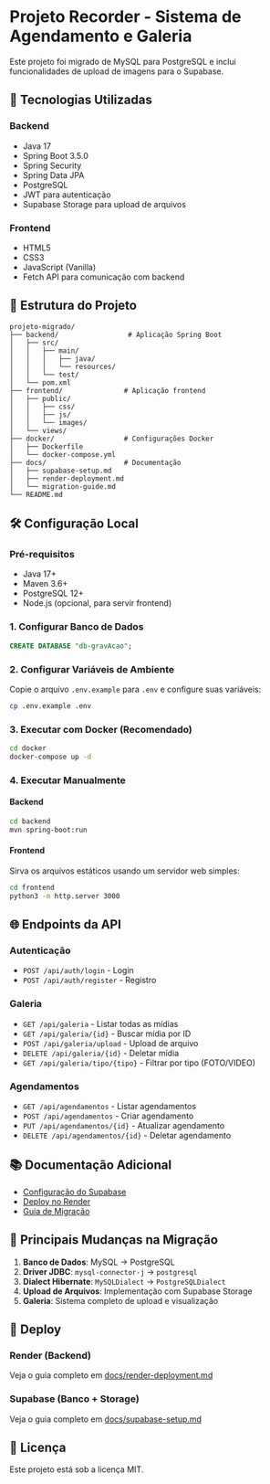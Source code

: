 # Projeto Recorder - Sistema de Agendamento e Galeria

Este projeto foi migrado de MySQL para PostgreSQL e inclui funcionalidades de upload de imagens para o Supabase.

## 🚀 Tecnologias Utilizadas

### Backend
- Java 17
- Spring Boot 3.5.0
- Spring Security
- Spring Data JPA
- PostgreSQL
- JWT para autenticação
- Supabase Storage para upload de arquivos

### Frontend
- HTML5
- CSS3
- JavaScript (Vanilla)
- Fetch API para comunicação com backend

## 📁 Estrutura do Projeto

```
projeto-migrado/
├── backend/                 # Aplicação Spring Boot
│   ├── src/
│   │   ├── main/
│   │   │   ├── java/
│   │   │   └── resources/
│   │   └── test/
│   └── pom.xml
├── frontend/               # Aplicação frontend
│   ├── public/
│   │   ├── css/
│   │   ├── js/
│   │   └── images/
│   └── views/
├── docker/                 # Configurações Docker
│   ├── Dockerfile
│   └── docker-compose.yml
├── docs/                   # Documentação
│   ├── supabase-setup.md
│   ├── render-deployment.md
│   └── migration-guide.md
└── README.md
```

## 🛠️ Configuração Local

### Pré-requisitos
- Java 17+
- Maven 3.6+
- PostgreSQL 12+
- Node.js (opcional, para servir frontend)

### 1. Configurar Banco de Dados
```sql
CREATE DATABASE "db-gravAcao";
```

### 2. Configurar Variáveis de Ambiente
Copie o arquivo `.env.example` para `.env` e configure suas variáveis:
```bash
cp .env.example .env
```

### 3. Executar com Docker (Recomendado)
```bash
cd docker
docker-compose up -d
```

### 4. Executar Manualmente

#### Backend
```bash
cd backend
mvn spring-boot:run
```

#### Frontend
Sirva os arquivos estáticos usando um servidor web simples:
```bash
cd frontend
python3 -m http.server 3000
```

## 🌐 Endpoints da API

### Autenticação
- `POST /api/auth/login` - Login
- `POST /api/auth/register` - Registro

### Galeria
- `GET /api/galeria` - Listar todas as mídias
- `GET /api/galeria/{id}` - Buscar mídia por ID
- `POST /api/galeria/upload` - Upload de arquivo
- `DELETE /api/galeria/{id}` - Deletar mídia
- `GET /api/galeria/tipo/{tipo}` - Filtrar por tipo (FOTO/VIDEO)

### Agendamentos
- `GET /api/agendamentos` - Listar agendamentos
- `POST /api/agendamentos` - Criar agendamento
- `PUT /api/agendamentos/{id}` - Atualizar agendamento
- `DELETE /api/agendamentos/{id}` - Deletar agendamento

## 📚 Documentação Adicional

- [Configuração do Supabase](docs/supabase-setup.md)
- [Deploy no Render](docs/render-deployment.md)
- [Guia de Migração](docs/migration-guide.md)

## 🔧 Principais Mudanças na Migração

1. **Banco de Dados**: MySQL → PostgreSQL
2. **Driver JDBC**: `mysql-connector-j` → `postgresql`
3. **Dialect Hibernate**: `MySQLDialect` → `PostgreSQLDialect`
4. **Upload de Arquivos**: Implementação com Supabase Storage
5. **Galeria**: Sistema completo de upload e visualização

## 🚀 Deploy

### Render (Backend)
Veja o guia completo em [docs/render-deployment.md](docs/render-deployment.md)

### Supabase (Banco + Storage)
Veja o guia completo em [docs/supabase-setup.md](docs/supabase-setup.md)

## 📝 Licença

Este projeto está sob a licença MIT.

